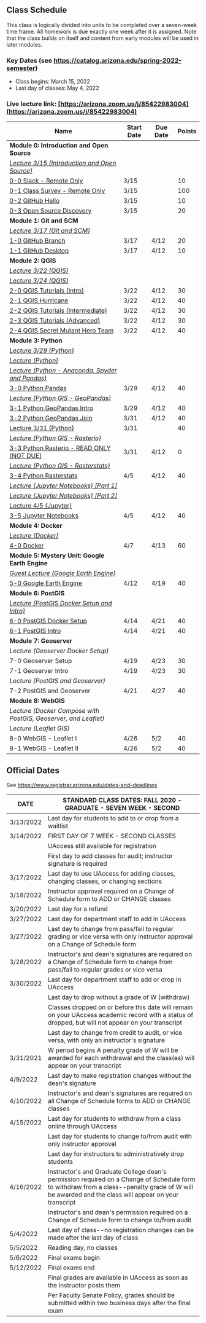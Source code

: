 
## Class Schedule

This class is logically divided into units to be completed over a seven-week time frame. All homework is due exactly one week after it is assigned. Note that the class builds on itself and content from early modules will be used in later modules.

### Key Dates (see https://catalog.arizona.edu/spring-2022-semester)
- Class begins: March 15, 2022
- Last day of classes:  May 4, 2022

### Live lecture link: [https://arizona.zoom.us/j/85422983004](https://arizona.zoom.us/j/85422983004)

|  **Name** | **Start Date** | **Due Date** | **Points** |
| --- | --- | --- | ---  |
|  **Module 0: Introduction and Open Source** |  |  |  |
|  _[Lecture 3/15 (Introduction and Open Source)](https://arizona.zoom.us/rec/play/e9MudBgC-k27zuxMXBYK-9T8kzoNddXl7EglVMJ1Ky7PcHsNz9-8zL3Kkf8dqXiFhT0OeyiIZErQ18mp.f_en9TOmbMIuC6cI)_ |  |  |  |
|  [0-0 Slack - Remote Only](https://classroom.github.com/a/JFJL3_On) | 3/15 | | 10 |
|  [0-1 Class Survey - Remote Only](https://classroom.github.com/a/HLKVnADy) | 3/15 | | 100 |
|  [0-2 GitHub Hello](https://classroom.github.com/a/F91EweWk) | 3/15 | | 10 |
|  [0-3 Open Source Discovery](https://classroom.github.com/a/RzIaaqRM) | 3/15 | | 20 |
|  **Module 1: Git and SCM** |  |  |  |
|  _[Lecture 3/17 (Git and SCM)](https://arizona.hosted.panopto.com/Panopto/Pages/Viewer.aspx?id=780e3e9d-eb34-4987-8354-ae5c00284667)_ |  |  |  |
|  [1-0 GitHub Branch](https://classroom.github.com/a/HV1k3ULZ) | 3/17 | 4/12 | 20 |
|  [1-1 GitHub Desktop](https://classroom.github.com/a/OIaQJYtX) | 3/17 | 4/12 | 10 |
|  **Module 2: QGIS** |  |  |  |
|  _[Lecture 3/22 (QGIS)](https://arizona.hosted.panopto.com/Panopto/Pages/Viewer.aspx?id=02494902-a98b-4538-8534-ae61003ac769)_ |  |  |  |
|  _[Lecture 3/24 (QGIS)](https://arizona.hosted.panopto.com/Panopto/Pages/Viewer.aspx?id=2e596e6a-ff1d-45d7-8606-ae6300269475)_ |  |  |  |
|  [2-0 QGIS Tutorials (Intro)](https://classroom.github.com/a/CB_2ZJPS) | 3/22 |  4/12 | 30 |
|  [2-1 QGIS Hurricane](https://classroom.github.com/a/N08V0q66) | 3/22 |  4/12 | 40 |
|  [2-2 QGIS Tutorials (Intermediate)](https://classroom.github.com/a/-EbJF5Ga) | 3/22 |  4/12 | 30 |
|  [2-3 QGIS Tutorials (Advanced)](https://classroom.github.com/a/EQRXMkIV) | 3/22 | 4/12 | 30 |
|  [2-4 QGIS Secret Mutant Hero Team](https://classroom.github.com/a/8jHl7kOO) | 3/22 | 4/12 | 40 |
|  **Module 3: Python** |  |  |  |
|  _[Lecture 3/29 (Python)](https://arizona.hosted.panopto.com/Panopto/Pages/Viewer.aspx?id=0dd631d5-4022-422c-89c8-ae680036907b)_ |  |  |  |
|  _[Lecture (Python)](https://arizona.hosted.panopto.com/Panopto/Pages/Viewer.aspx?id=83304fba-424f-430f-87e1-adcc00448e6e)_ |  |  |  |
|  _[Lecture (Python - Anaconda, Spyder and Pandas)](https://arizona.hosted.panopto.com/Panopto/Pages/Viewer.aspx?id=724a9842-c1d7-462b-be0c-add4004b113e)_ |  |  |  |
|  [3-0 Python Pandas](https://classroom.github.com/a/_jcebcb-) | 3/29 |  4/12 | 40 |
|  _[Lecture (Python GIS - GeoPandas)](https://arizona.hosted.panopto.com/Panopto/Pages/Viewer.aspx?id=98d80d3b-6c09-4734-b520-add5006228ad)_ |  |  |  |
|  [3-1 Python GeoPandas Intro](https://classroom.github.com/a/sMInJWmS) | 3/29 | 4/12 | 40 |
|  [3-2 Python GeoPandas Join](https://classroom.github.com/a/Dq5IKYPj) | 3/31 |  4/12 | 40 |
|  [Lecture 3/31 (Python)](https://arizona.hosted.panopto.com/Panopto/Pages/Viewer.aspx?id=7b2090b5-65d7-434b-8645-ae6a00329439) | 3/31 |  | 40 |
|  _[Lecture (Python GIS - Rasterio)](https://arizona.hosted.panopto.com/Panopto/Pages/Viewer.aspx?id=9ce148fe-a9c5-4db4-b30a-adda004f64f0)_ |  |  |  |
|  [3-3 Python Rasterio - READ ONLY (NOT DUE)](https://classroom.github.com/a/dEARx1fn) | 3/31 | 4/12 | 0 |
|  _[Lecture (Python GIS - Rasterstats)](https://arizona.hosted.panopto.com/Panopto/Pages/Viewer.aspx?id=f9276c68-2ad1-4d61-81fe-addd00675de5)_ |  |  |  |
|  [3-4 Python Rasterstats](https://classroom.github.com/a/pjrD95yD) | 4/5 | 4/12 | 40 |
|  _[Lecture (Jupyter Notebooks) [Part 1]](https://arizona.hosted.panopto.com/Panopto/Pages/Viewer.aspx?id=83058cd5-b723-44ef-a403-ade000666538)_ |  |  |  |
|  _[Lecture (Jupyter Notebooks) [Part 2]](https://arizona.hosted.panopto.com/Panopto/Pages/Viewer.aspx?id=57680476-c2d8-4d15-813f-ade0006684c0)_ |  |  |  |
|  [Lecture 4/5 (Jupyter)](https://arizona.hosted.panopto.com/Panopto/Pages/Viewer.aspx?id=2df8cbda-437b-4602-9b33-ae6f00464a7e) |  |  |  |
|  [3-5 Jupyter Notebooks](https://classroom.github.com/a/cWn5D9dy) | 4/5 | 4/12 | 40 |
|  **Module 4: Docker** |  |  |  |
|  _[Lecture (Docker)](https://arizona.hosted.panopto.com/Panopto/Pages/Viewer.aspx?id=80d76503-31e9-4ecb-a925-ae71004e3dd2)_ |  |  |  |
|  [4-0 Docker](https://classroom.github.com/a/v-jRsy7E) | 4/7 | 4/13 | 60 |
|  **Module 5: Mystery Unit: Google Earth Engine** |  |  |  |
|  _[Guest Lecture (Google Earth Engine)](https://arizona.hosted.panopto.com/Panopto/Pages/Viewer.aspx?id=11afc87b-6d27-4085-a52c-ae760068b57a)_ |  |  |  |
|  [5-0 Google Earth Engine](https://classroom.github.com/a/ZpJacK1Z) | 4/12 |4/19  | 40 |
|  **Module 6: PostGIS** |  |  |  |
|  _[Lecture (PostGIS Docker Setup and Intro)](https://arizona.hosted.panopto.com/Panopto/Pages/Viewer.aspx?id=b5e883bb-916a-483e-9017-ae780047af6f)_ |  |  |  |
|  [6-0 PostGIS Docker Setup](https://classroom.github.com/a/7oQc3gXe) | 4/14 | 4/21  | 40 |
|  [6-1 PostGIS Intro](https://classroom.github.com/a/TGj_FAM9) | 4/14| 4/21 | 40 |
|  **Module 7: Geoserver** |  |  |  |
|  _Lecture (Geoserver Docker Setup)_ |  |  |  |
|  7-0 Geoserver Setup | 4/19 | 4/23 | 30 |
|  7-1 Geoserver Intro | 4/19| 4/23 | 30 |
|  _Lecture (PostGIS and Geoserver)_ |  |  |  |
|  7-2 PostGIS and Geoserver | 4/21| 4/27 | 40 |
|  **Module 8: WebGIS** |  |  |  |
|  _Lecture (Docker Compose with PostGIS, Geoserver, and Leaflet)_ |  |  |  |
|  _Lecture (Leaflet GIS)_ |  |  |  |
|  8-0 WebGIS - Leaflet I | 4/26 | 5/2 | 40 |
|  8-1 WebGIS - Leaflet II | 4/26 | 5/2 | 40 |

## Official Dates
See https://www.registrar.arizona.edu/dates-and-deadlines

|  DATE | STANDARD CLASS DATES: FALL 2020 - GRADUATE - SEVEN WEEK - SECOND |
| --- | --- |
| 3/13/2022	| Last day for students to add to or drop from a waitlist |
| 3/14/2022	| FIRST DAY OF 7 WEEK - SECOND CLASSES |
| | UAccess still available for registration|
| | First day to add classes for audit; instructor signature is required|
| 3/17/2022	|Last day to use UAccess for adding classes, changing classes, or changing sections|
| 3/18/2022	|Instructor approval required on a Change of Schedule form to ADD or CHANGE classes|
| 3/20/2022	|Last day for a refund|
| 3/27/2022	|Last day for department staff to add in UAccess|
| 3/27/2022	|Last day to change from pass/fail to regular grading or vice versa with only instructor approval on a Change of Schedule form|
| 3/28/2022	|Instructor's and dean's signatures are required on a Change of Schedule form to change from pass/fail to regular grades or vice versa
| 3/30/2022 | Last day for department staff to add or drop in UAccess |
| | Last day to drop without a grade of W (withdraw) |
| | Classes dropped on or before this date will remain on your UAccess academic record with a status of dropped, but will not appear on your transcript
| | Last day to change from credit to audit, or vice versa, with only an instructor's signature |
| 3/31/2021 | W period begins A penalty grade of W will be awarded for each withdrawal and the class(es) will appear on your transcript |
| 4/9/2022	|Last day to make registration changes without the dean's signature |
| 4/10/2022	|Instructor's and dean's signatures are required on all Change of Schedule forms to ADD or CHANGE classes|
| 4/15/2022	| Last day for students to withdraw from a class online through UAccess |
| | Last day for students to change to/from audit with only instructor approval|
| | Last day for instructors to administratively drop students|
| 4/16/2022	|Instructor's and Graduate College dean's permission required on a Change of Schedule form to withdraw from a class--penalty grade of W will be awarded and the class will appear on your transcript|
| | Instructor's and dean's permission required on a Change of Schedule form to change to/from audit|
| 5/4/2022	|Last day of class--no registration changes can be made after the last day of class|
| 5/5/2022	|Reading day, no classes|
| 5/6/2022	| Final exams begin|
| 5/12/2022	| Final exams end|
| | Final grades are available in UAccess as soon as the instructor posts them|
| | Per Faculty Senate Policy, grades should be submitted within two business days after the final exam|
